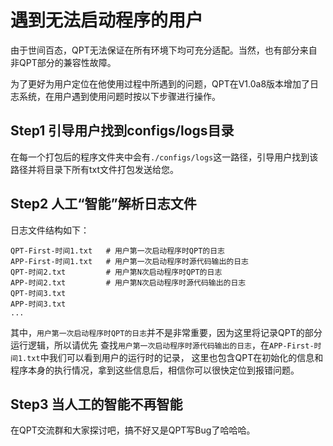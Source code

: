# 遇到无法启动程序的用户

由于世间百态，QPT无法保证在所有环境下均可充分适配。当然，也有部分来自非QPT部分的兼容性故障。

为了更好为用户定位在他使用过程中所遇到的问题，QPT在V1.0a8版本增加了日志系统，在用户遇到使用问题时按以下步骤进行操作。

## Step1 引导用户找到configs/logs目录

在每一个打包后的程序文件夹中会有`./configs/logs`这一路径，引导用户找到该路径并将目录下所有txt文件打包发送给您。

## Step2 人工“智能”解析日志文件

日志文件结构如下：

```
QPT-First-时间1.txt   # 用户第一次启动程序时QPT的日志 
APP-First-时间1.txt   # 用户第一次启动程序时源代码输出的日志 
QPT-时间2.txt         # 用户第N次启动程序时QPT的日志 
APP-时间2.txt         # 用户第N次启动程序时源代码输出的日志 
QPT-时间3.txt
APP-时间3.txt
...
```

其中，`用户第一次启动程序时QPT的日志`并不是非常重要，因为这里将记录QPT的部分运行逻辑，所以请优先 查找`用户第一次启动程序时源代码输出的日志`，在`APP-First-时间1.txt`中我们可以看到用户的运行时的记录，
这里也包含QPT在初始化的信息和程序本身的执行情况，拿到这些信息后，相信你可以很快定位到报错问题。

## Step3 当人工的智能不再智能

在QPT交流群和大家探讨吧，搞不好又是QPT写Bug了哈哈哈。